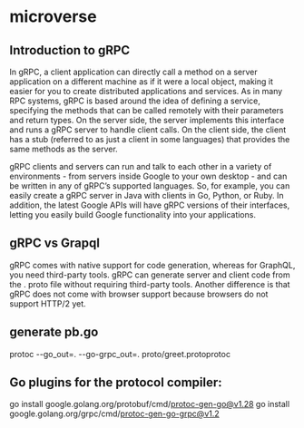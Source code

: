 # microverse


## Introduction to gRPC

In gRPC, a client application can directly call a method on a server application on a different machine as if it were a local object, making it easier for you to create distributed applications and services. As in many RPC systems, gRPC is based around the idea of defining a service, specifying the methods that can be called remotely with their parameters and return types. On the server side, the server implements this interface and runs a gRPC server to handle client calls. On the client side, the client has a stub (referred to as just a client in some languages) that provides the same methods as the server.

gRPC clients and servers can run and talk to each other in a variety of environments - from servers inside Google to your own desktop - and can be written in any of gRPC’s supported languages. So, for example, you can easily create a gRPC server in Java with clients in Go, Python, or Ruby. In addition, the latest Google APIs will have gRPC versions of their interfaces, letting you easily build Google functionality into your applications.


## gRPC vs Grapql
gRPC comes with native support for code generation, whereas for GraphQL, you need third-party tools. gRPC can generate server and client code from the . proto file without requiring third-party tools. Another difference is that gRPC does not come with browser support because browsers do not support HTTP/2 yet.


## generate pb.go
protoc --go_out=. --go-grpc_out=. proto/greet.protoprotoc 

## Go plugins for the protocol compiler:
 go install google.golang.org/protobuf/cmd/protoc-gen-go@v1.28
 go install google.golang.org/grpc/cmd/protoc-gen-go-grpc@v1.2